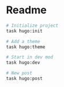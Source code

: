 # Readme

```sh {"cwd":"envs","name":"init"}
# Initialize project
task hugo:init
```

```sh
# Add a theme
task hugo:theme
```

```sh {"interactive":"false"}
# Start in dev mod
task hugo:dev
```

```sh
# New post
task hugo:post
```